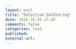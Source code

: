 ```yaml
---
layout: post
title: "Selective Soldiering"
date: 2016-10-29 17:20
comments: false
categories: feed
published: 
external-url: 
---
```

 
<!--more-->
